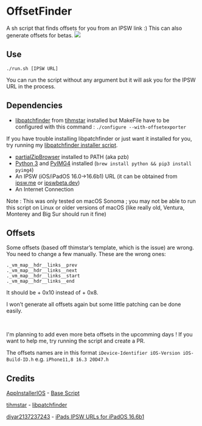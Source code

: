 # OffsetFinder
A sh script that finds offsets for you from an IPSW link :)
This can also generate offsets for betas.
<img src="https://i.ibb.co/XykPjLX/Pasted-Graphic.png">

## Use

```
./run.sh [IPSW URL]
```
You can run the script without any argument but it will ask you for the IPSW URL in the process.
## Dependencies
- [libpatchfinder](https://github.com/tihmstar/libpatchfinder) from [tihmstar](https://github.com/tihmstar) installed but MakeFile have to be configured with this command : 
```./configure --with-offsetexporter```

If you have trouble installing libpatchfinder or just want it installed for you, try running my [libpatchfinder installer script](https://github.com/c22dev/OffsetFinder/blob/main/lpfinstaller.sh).
- [partialZipBrowser](https://github.com/tihmstar/partialZipBrowser) installed to PATH (aka pzb)
- [Python 3](https://formulae.brew.sh/formula/python@3.11) and [PyIMG4](https://github.com/m1stadev/PyIMG4) installed (```brew install python && pip3 install pyimg4```)
- An IPSW (iOS/iPadOS 16.0->16.6b1) URL (it can be obtained from [ipsw.me](https://ipsw.me/) or [ipswbeta.dev](https://ipswbeta.dev/))
- An Internet Connection

Note : 
This was only tested on macOS Sonoma ; you may not be able to run this script on Linux or older versions of macOS (like really old, Ventura, Monterey and Big Sur should run it fine)

## Offsets
Some offsets (based off thimstar’s template, which is the issue) are wrong. You need to change a few manually. 
These are the wrong ones:
```
._vm_map__hdr__links__prev
._vm_map__hdr__links__next
._vm_map__hdr__links__start
._vm_map__hdr__links__end
```
It should be + 0x10 instead of + 0x8. 

I won’t generate all offsets again but some little patching can be done easily.

‎ 

I'm planning to add even more beta offsets in the upcomming days !
If you want to help me, try running the script and create a PR.

The offsets names are in this format `iDevice-Identifier iOS-Version iOS-Build-ID.h` e.g. `iPhone11,8 16.3 20D47.h`
## Credits
[AppInstallerIOS](https://github.com/BenjaminHornbeck6) - [Base Script](https://www.reddit.com/r/jailbreak/comments/15b0u0b/comment/jtqbzj1/)

[tihmstar](https://github.com/tihmstar) - [libpatchfinder](https://github.com/tihmstar/libpatchfinder)

[diyar2137237243](https://github.com/diyar2137237243) - [iPads IPSW URLs for iPadOS 16.6b1](https://cdn.discordapp.com/attachments/1074788546306658365/1135343869492473916/message.txt)
